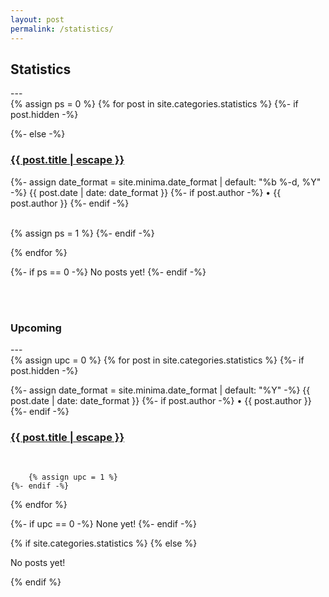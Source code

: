 ```yaml
---
layout: post
permalink: /statistics/
---
```

<h2 class="post-list-heading">Statistics</h2>
---
<br>
<div>
{% assign ps = 0 %}
{% for post in site.categories.statistics %}
  {%- if post.hidden -%}
      <p></p>
  {%- else -%}
      <div>
      <h3 class="post-title p-name" itemprop="name headline"><a href="{{ post.url | relative_url }}">{{ post.title | escape }}</a></h3>
      <p class="post-meta">
        <time class="dt-published" datetime="{{ page.date | date_to_xmlschema }}" itemprop="datePublished">
          {%- assign date_format = site.minima.date_format | default: "%b %-d, %Y" -%}
          {{ post.date | date: date_format }}
        </time>
        {%- if post.author -%}
          • <span itemprop="author" itemscope itemtype="http://schema.org/Person"><span class="p-author h-card" itemprop="name">{{ post.author }}</span></span>
        {%- endif -%}</p>
      </div><br>
      {% assign ps = 1 %}
  {%- endif -%}
 
{% endfor %}
</div>

{%- if ps == 0 -%}
    No posts yet!
{%- endif -%}

<br><br>
<h3 class="post-list-heading">Upcoming</h3>
---
<br>
<div>
{% assign upc = 0 %}
{% for post in site.categories.statistics %}
    {%- if post.hidden -%}
        <div>
        <p class="post-meta">
            <time class="dt-published" datetime="{{ page.date | date_to_xmlschema }}" itemprop="datePublished">
                {%- assign date_format = site.minima.date_format | default: "%Y" -%}
                {{ post.date | date: date_format }}
            </time>
            {%- if post.author -%}
                • <span itemprop="author" itemscope itemtype="http://schema.org/Person"><span class="p-author h-card" itemprop="name">{{ post.author }}</span></span>
            {%- endif -%}
        </p>
        <h3 class="post-title p-name" itemprop="name headline"><a href="">{{ post.title | escape }}</a></h3></div><br>
        
        {% assign upc = 1 %}
    {%- endif -%}

{% endfor %}
</div>
{%- if upc == 0 -%}
    None yet!
{%- endif -%}

{% if site.categories.statistics %}
{% else %}
   <div><p align="centre">No posts yet!</p></div>
{% endif %}